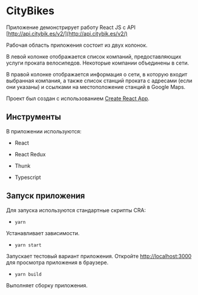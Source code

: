 # CityBikes

Приложение демонстрирует работу React JS с API [http://api.citybik.es/v2/](http://api.citybik.es/v2/)

Рабочая область приложения состоит из двух колонок.

В левой колонке отображается список компаний, предоставляющих услуги проката велосипедов. Некоторые компании объединены в сети.

В правой колонке отображается информация о сети, в которую входит выбранная компания, а также список станций проката с адресами (если они указаны) и ссылками на местоположение станций в Google Maps.

Проект был создан с использованием [Create React App](https://github.com/facebook/create-react-app).

## Инструменты

В приложении используются:

+ React

+ React Redux

+ Thunk

+ Typescript

## Запуск приложения

Для запуска используются стандартные скрипты CRA:

+ `yarn`

Устанавливает зависимости.

+ `yarn start`

Запускает тестовый вариант приложения. Откройте [http://localhost:3000](http://localhost:3000) для просмотра приложения в браузере.

+ `yarn build`

Выполняет сборку приложения.
